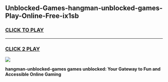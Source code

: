 
## Unblocked-Games-hangman-unblocked-games-Play-Online-Free-ix1sb
<h3>
<a href="https://premium76.site?title=hangman-unblocked-games&ref=26A">CLICK TO PLAY</a></h3>
<hr>

<h3>
<a href="https://premium76.site?title=hangman-unblocked-games&ref=26A">CLICK 2 PLAY</a>
  
</h3>

<a href="https://premium76.site?title=hangman-unblocked-games&ref=26A"><img src="https://clearcache.store/games.png"></a>


**hangman-unblocked-games games unblocked: Your Gateway to Fun and Accessible Online Gaming**
